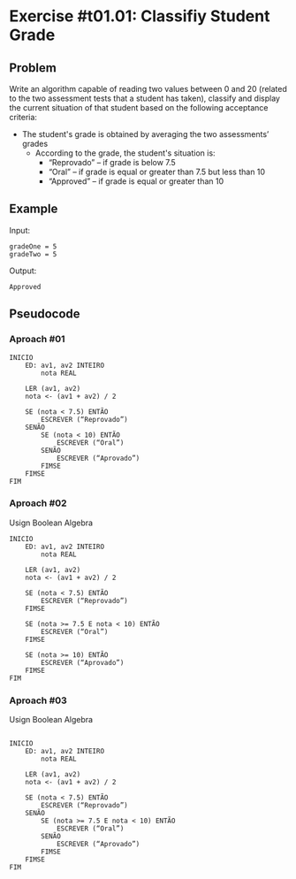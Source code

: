 # Exercise #t01.01: Classifiy Student Grade

## Problem
Write an algorithm capable of reading two values between 0 and 20 
(related to the two assessment tests that a student has taken), classify and display  
the current situation of that student based on the following acceptance criteria:

* The student's grade is obtained by averaging the two assessments’ grades
    * According to the grade, the student's situation is:
        * “Reprovado” – if grade is below 7.5 
        * “Oral” – if grade is equal or greater than 7.5 but less than 10 
        * “Approved” – if grade is equal or greater than 10

## Example

Input:

    gradeOne = 5 
    gradeTwo = 5

Output:

    Approved

## Pseudocode

### Aproach #01

```pseudocode
INICIO
    ED: av1, av2 INTEIRO  
        nota REAL
    
    LER (av1, av2)
    nota <- (av1 + av2) / 2 
    
    SE (nota < 7.5) ENTÃO
        ESCREVER (“Reprovado”) 
    SENÃO
        SE (nota < 10) ENTÃO 
            ESCREVER (“Oral”)
        SENÃO
            ESCREVER (“Aprovado”)
        FIMSE 
    FIMSE
FIM
```

### Aproach #02

Usign Boolean Algebra

```pseudocode
INICIO
    ED: av1, av2 INTEIRO  
        nota REAL
    
    LER (av1, av2)
    nota <- (av1 + av2) / 2 
    
    SE (nota < 7.5) ENTÃO
        ESCREVER (“Reprovado”) 
    FIMSE
    
    SE (nota >= 7.5 E nota < 10) ENTÃO 
        ESCREVER (“Oral”)
    FIMSE 
    
    SE (nota >= 10) ENTÃO 
        ESCREVER (“Aprovado”)
    FIMSE 
FIM
```

### Aproach #03

Usign Boolean Algebra

```pseudocode
    
INICIO
    ED: av1, av2 INTEIRO  
        nota REAL
    
    LER (av1, av2)
    nota <- (av1 + av2) / 2 
    
    SE (nota < 7.5) ENTÃO
        ESCREVER (“Reprovado”) 
    SENÃO
        SE (nota >= 7.5 E nota < 10) ENTÃO 
            ESCREVER (“Oral”)
        SENÃO
            ESCREVER (“Aprovado”)
        FIMSE 
    FIMSE
FIM
```